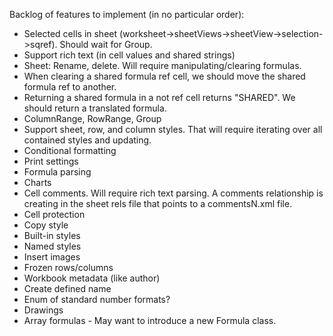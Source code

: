 Backlog of features to implement (in no particular order):

* Selected cells in sheet (worksheet->sheetViews->sheetView->selection->sqref). Should wait for Group.
* Support rich text (in cell values and shared strings)
* Sheet: Rename, delete. Will require manipulating/clearing formulas.
* When clearing a shared formula ref cell, we should move the shared formula ref to another.
* Returning a shared formula in a not ref cell returns "SHARED". We should return a translated formula.
* ColumnRange, RowRange, Group
* Support sheet, row, and column styles. That will require iterating over all contained styles and updating.
* Conditional formatting
* Print settings
* Formula parsing
* Charts
* Cell comments. Will require rich text parsing. A comments relationship is creating in the sheet rels file that points to a commentsN.xml file.
* Cell protection
* Copy style
* Built-in styles
* Named styles
* Insert images
* Frozen rows/columns
* Workbook metadata (like author)
* Create defined name
* Enum of standard number formats?
* Drawings
* Array formulas - May want to introduce a new Formula class.
